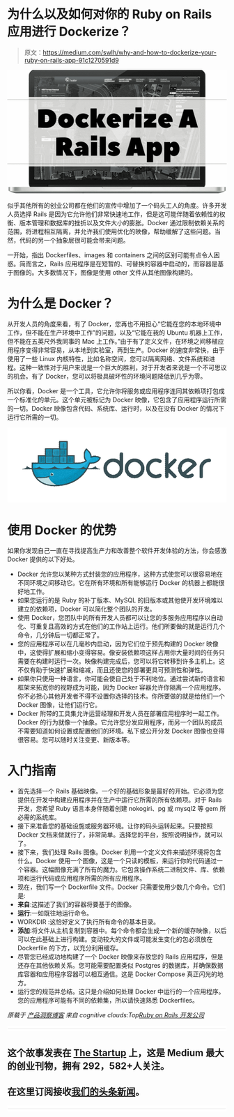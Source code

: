 # 为什么以及如何对你的 Ruby on Rails 应用进行 Dockerize？

> 原文：<https://medium.com/swlh/why-and-how-to-dockerize-your-ruby-on-rails-app-91c1270591d9>

![](img/3795aac3ce4af9622719bf3e181f910e.png)

似乎其他所有的创业公司都在他们的宣传中增加了一个码头工人的角度。许多开发人员选择 Rails 是因为它允许他们非常快速地工作，但是这可能伴随着依赖性的权衡、版本管理和数据库的挫折以及文件大小的膨胀。Docker 通过限制依赖关系的范围，将进程相互隔离，并允许我们使用优化的映像，帮助缓解了这些问题。当然，代码的另一个抽象层很可能会带来问题。

一开始，指出 Dockerfiles、images 和 containers 之间的区别可能有点令人困惑。简而言之，Rails 应用程序是在短暂的、可替换的容器中启动的，而容器是基于图像的。大多数情况下，图像是使用 other 文件从其他图像构建的。

# 为什么是 Docker？

从开发人员的角度来看，有了 Docker，您再也不用担心“它能在您的本地环境中工作，但不能在生产环境中工作”的问题，以及“它能在我的 Ubuntu 机器上工作，但不能在五英尺外我同事的 Mac 上工作。”由于有了定义文件，在环境之间移植应用程序变得非常容易，从本地到实验室，再到生产。Docker 的速度非常快，由于使用了一些 Linux 内核特性，比如名称空间，您可以隔离网络、文件系统和进程。这种一致性对于用户来说是一个巨大的胜利，对于开发者来说是一个不可思议的机会。有了 Docker，您可以将极具破坏性的环境问题降低到几乎为零。

所以你看，Docker 是一个工具，它允许你将服务或应用程序连同其依赖项打包成一个标准化的单元。这个单元被标记为 Docker 映像，它包含了应用程序运行所需的一切。Docker 映像包含代码、系统库、运行时，以及在没有 Docker 的情况下运行它所需的一切。

![](img/f256c88407730cfb6d57995fb51ed17c.png)

# 使用 Docker 的优势

如果你发现自己一直在寻找提高生产力和改善整个软件开发体验的方法，你会感激 Docker 提供的以下好处。

*   Docker 允许您以某种方式封装您的应用程序，这种方式使您可以很容易地在不同环境之间移动它。它在所有环境和所有能够运行 Docker 的机器上都能很好地工作。
*   如果您运行的是 Ruby 的补丁版本、MySQL 的旧版本或其他使开发环境难以建立的依赖项，Docker 可以简化整个团队的开发。
*   使用 Docker，您团队中的所有开发人员都可以让您的多服务应用程序以自动化、可重复且高效的方式在他们的工作站上运行。他们所要做的就是运行几个命令，几分钟后一切都正常了。
*   您的应用程序可以在几毫秒内启动，因为它们位于预先构建的 Docker 映像中，这使得扩展和缩小变得容易。像安装依赖项这样占用你大量时间的任务只需要在构建时运行一次。映像构建完成后，您可以将它转移到许多主机上。这不仅有助于快速扩展和缩减，而且还使您的部署更具可预测性和弹性。
*   如果你只使用一种语言，你可能会使自己处于不利地位。通过尝试新的语言和框架来拓宽你的视野成为可能，因为 Docker 容器允许你隔离一个应用程序。你不必担心其他开发者不得不设置你选择的技术。你所要做的就是给他们一个 Docker 图像，让他们运行它。
*   Docker 附带的工具集允许运营经理和开发人员在部署应用程序时一起工作。Docker 的行为就像一个抽象。它允许您分发应用程序，而另一个团队的成员不需要知道如何设置或配置他们的环境。私下或公开分发 Docker 图像也变得很容易。您可以随时关注变更、新版本等。

# 入门指南

*   首先选择一个 Rails 基础映像。一个好的基础形象是最好的开始。它必须为您提供在开发中构建应用程序并在生产中运行它所需的所有依赖项。对于 Rails 开发，您希望 Ruby 语言本身伴随着创建 nokogiri、pg 或 mysql2 等 gem 所必需的系统库。
*   接下来准备您的基础设施或服务器环境。让你的码头运转起来。只要按照 Docker 文档来做就行了，非常简单。选择您的平台，按照说明操作，就可以了。
*   接下来，我们处理 Rails 图像。Docker 利用一个定义文件来描述环境将包含什么。Docker 使用一个图像，这是一个只读的模板，来运行你的代码通过一个容器。这幅图像充满了所有的魔力。它包含操作系统二进制文件、库、依赖项和运行代码或应用程序所需的所有应用程序。
*   现在，我们写一个 Dockerfile 文件。Docker 只需要使用少数几个命令。它们是:
*   **来自**:这描述了我们的容器将要基于的图像。
*   **运行**:一如既往地运行命令。
*   WORKDIR :这恰好定义了执行所有命令的基本目录。
*   **添加**:将文件从主机复制到容器中。每个命令都会生成一个新的缓存映像，以后可以在此基础上进行构建。变动较大的文件或可能发生变化的包必须放在 Dockerfile 的下方，以充分利用缓存。
*   尽管您已经成功地构建了一个 Docker 映像来存放您的 Rails 应用程序，但是还存在其他依赖关系。您可能需要配置类似 Postgres 的数据库，并确保数据库容器和应用程序容器可以相互通信。这是 Docker Compose 真正闪光的地方。
*   运行您的规范并总结。这只是介绍如何处理 Docker 中运行的一个应用程序。您的应用程序可能有不同的依赖集，所以请快速熟悉 Dockerfiles。

*原载于* [*产品洞察博客*](https://www.cognitiveclouds.com/insights/) *来自 cognitive clouds:Top*[*Ruby on Rails 开发公司*](https://www.cognitiveclouds.com/custom-software-development-services/ruby-on-rails-development-company)

![](img/731acf26f5d44fdc58d99a6388fe935d.png)

## 这个故事发表在 [The Startup](https://medium.com/swlh) 上，这是 Medium 最大的创业刊物，拥有 292，582+人关注。

## 在这里订阅接收[我们的头条新闻](http://growthsupply.com/the-startup-newsletter/)。

![](img/731acf26f5d44fdc58d99a6388fe935d.png)